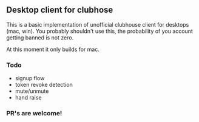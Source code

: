 ## Desktop client for clubhose

This is a basic implementation of unofficial clubhouse client for desktops (mac, win).
You probably shouldn't use this, the probability of you account getting banned is not zero. 

At this moment it only builds for mac.

### Todo

- signup flow
- token revoke detection
- mute/unmute
- hand raise

### PR's are welcome!
